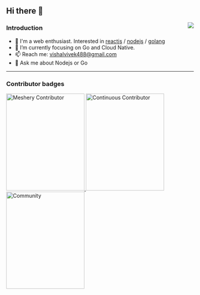 ## Hi there 👋

<img src="https://github-readme-stats.vercel.app/api?username=vishalvivekm&rank_icon=github&show_icons=true&count_private=true" align="right" />

### Introduction

- 🔭 I'm a web enthusiast. Interested in [reactjs](https://github.com/facebook/react) / [nodejs](https://github.com/nodejs) / [golang](https://github.com/golang)
- 🌱 I’m currently focusing on Go and Cloud Native.
- 📫 Reach me: vishalvivek488@gmail.com
- 💬 Ask me about Nodejs or Go

---

### Contributor badges
<div>
  
  <a href="https://meshery.layer5.io/user/878488d5-c394-4b04-91b4-fd2f9e67ffaf?tab=badges" title="Meshery Contributor">
    <img width="210px" height="260px" src="https://badges.layer5.io/assets/badges/meshery/meshery.png" alt="Meshery Contributor" />
  </a>
  <a href="https://meshery.layer5.io/user/878488d5-c394-4b04-91b4-fd2f9e67ffaf?tab=badges" title="Continuous Contributor">
    <img width="210px" height="260px" src="https://badges.layer5.io/assets/badges/continuous-contributor/continuous-contributor.png" alt="Continuous Contributor" />
  </a>
<!--   <a id="image" href="https://meshery.layer5.io/user/878488d5-c394-4b04-91b4-fd2f9e67ffaf?tab=badges" title="Meshery Catalog">
    <img width="210px" height="260px" src="https://badges.layer5.io/assets/badges/meshery-catalog/meshery-catalog.png" alt="Meshery Catalog" /></a> -->
 <a href= "https://meshery.layer5.io/user/878488d5-c394-4b04-91b4-fd2f9e67ffaf?tab=badges">
    <img width="210px" height="260px" src = "https://badges.layer5.io/assets/badges/community/community.png" alt = "Community" title="Community"/>
  </a >
</div>
